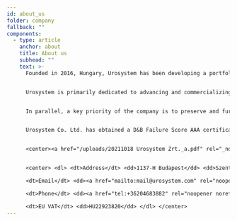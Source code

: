 ```yaml
---
id: about_us
folder: company
fallback: ""
components:
  - type: article
    anchor: about
    title: About us
    subhead: ""
    text: >-
      Founded in 2016, Hungary, Urosystem has been developing a portfolio which includes medical devices, medications and diagnosis methods focusing on lower urinary tract symptoms (LUTS), such as interstitial cystitis/bladder pain syndrome (IC/BPS) or recurrent urinary tract infections (rUTIs).


      Urosystem is primarily dedicated to advancing and commercializing the inventions of Dr. Sándor Lovász, MD, PhD, urologist – one of our founders – and his colleagues. Dr. Lovász is a globally recognized expert in IC/BPS, with extensive clinical experience, having treated hundreds of patients successfully. (<a href="https://www.lovaszsandor.hu/biography" rel="_noopener" target="_blank">https://www.lovaszsandor.hu/biography</a>)


      In parallel, a key priority of the company is to preserve and further develop the vision and business concepts of our co-founder, Gábor Rényi. We conduct our activities in line with his entrepreneurial spirit, committed to creating long-term value for both our partners and our patients.


      Urosystem Co. Ltd. has obtained a D&B Failure Score AAA certification. This indicates that the financial risk of establishing a business relationship with the company is low. Only 0.63% of Hungarian companies have this certificate.


      <center><a href="/uploads/20211018 Urosystem Zrt._a.pdf" rel="_noopener" target="_blank"><img loading="lazy" src="https://certificate.hungary.dnb.com/getimage?cid=5291630&lang=en&typ=l&bg=FFFFFF&fg=000000" alt="Dun & Bradstreet certificate" style="border:1px solid #CCCCCC" oncontextmenu="return false" title="The risk of business transactions with companies that possess a Dun &amp; Bradstreet Certificate is low. The rating is based on the Dun &amp; Bradstreet rating system which combines one hundred years of international experience and considers hundreds of variables. The Dun &amp; Bradstreet Certificate indicates the current status of the company which is updated daily." /></a></center>


      <center> <dl> <dt>Address</dt> <dd>1137-H Budapest</dd> <dd>Szent István park 26. fszt. 2.</dd> <dd>Hungary</dd>

      <dt>Email</dt> <dd><a href="mailto:mail@urosystem.com" rel="noopener noreferrer" target="_blank">mail@urosystem.com</a></dd>

      <dt>Phone</dt> <dd><a href="tel:+36204683882" rel="noopener noreferrer" target="_blank">+36 20 468 3882</a></dd>

      <dt>EU VAT</dt> <dd>HU22923820</dd> </dl> </center>
---
```

